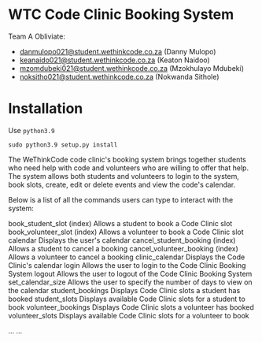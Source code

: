 # WTC Code Clinic Booking System

Team A Obliviate:
 - danmulopo021@student.wethinkcode.co.za (Danny Mulopo)
 - keanaido021@student.wethinkcode.co.za (Keaton Naidoo)
 - mzomdubeki021@student.wethinkcode.co.za (Mzokhulayo Mdubeki)
 - noksitho021@student.wethinkcode.co.za (Nokwanda Sithole)



Installation
======================================================================

Use `python3.9`

    sudo python3.9 setup.py install



The WeThinkCode code clinic's booking system brings together students who need help with code and volunteers who are willing to offer that help. The system allows both students and volunteers to login to the system, book slots, create, edit or delete events and view the code's calendar.

Below is a list of all the commands users can type to interact with the system:

book_student_slot (index)           Allows a student to book a Code Clinic slot
book_volunteer_slot (index)         Allows a volunteer to book a Code Clinic slot
calendar                            Displays the user's calendar
cancel_student_booking (index)      Allows a student to cancel a booking
cancel_volunteer_booking (index)    Allows a volunteer to cancel a booking
clinic_calendar                     Displays the Code Clinic's calendar
login                               Allows the user to login to the Code Clinic Booking System
logout                              Allows the user to logout of the Code Clinic Booking System
set_calendar_size                   Allows the user to specify the number of days to view on the calendar
student_bookings                    Displays Code Clinic slots a student has booked
student_slots                       Displays available Code Clinic slots for a student to book
volunteer_bookings                  Displays Code Clinic slots a volunteer has booked
volunteer_slots                     Displays available Code Clinic slots for a volunteer to book

...
...
